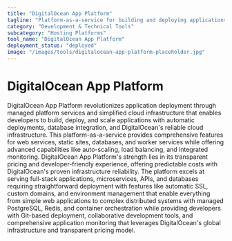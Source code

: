 ```yaml
---
title: "DigitalOcean App Platform"
tagline: "Platform-as-a-service for building and deploying applications"
category: "Development & Technical Tools"
subcategory: "Hosting Platforms"
tool_name: "DigitalOcean App Platform"
deployment_status: "deployed"
image: "/images/tools/digitalocean-app-platform-placeholder.jpg"
---
```


# DigitalOcean App Platform

DigitalOcean App Platform revolutionizes application deployment through managed platform services and simplified cloud infrastructure that enables developers to build, deploy, and scale applications with automatic deployments, database integration, and DigitalOcean's reliable cloud infrastructure. This platform-as-a-service provides comprehensive features for web services, static sites, databases, and worker services while offering advanced capabilities like auto-scaling, load balancing, and integrated monitoring. DigitalOcean App Platform's strength lies in its transparent pricing and developer-friendly experience, offering predictable costs with DigitalOcean's proven infrastructure reliability. The platform excels at serving full-stack applications, microservices, APIs, and databases requiring straightforward deployment with features like automatic SSL, custom domains, and environment management that enable everything from simple web applications to complex distributed systems with managed PostgreSQL, Redis, and container orchestration while providing developers with Git-based deployment, collaborative development tools, and comprehensive application monitoring that leverages DigitalOcean's global infrastructure and transparent pricing model.
